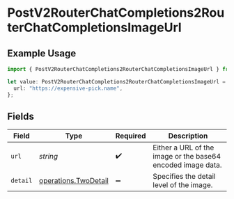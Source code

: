 # PostV2RouterChatCompletions2RouterChatCompletionsImageUrl

## Example Usage

```typescript
import { PostV2RouterChatCompletions2RouterChatCompletionsImageUrl } from "orq-poc-typescript/models/operations";

let value: PostV2RouterChatCompletions2RouterChatCompletionsImageUrl = {
  url: "https://expensive-pick.name",
};
```

## Fields

| Field                                                        | Type                                                         | Required                                                     | Description                                                  |
| ------------------------------------------------------------ | ------------------------------------------------------------ | ------------------------------------------------------------ | ------------------------------------------------------------ |
| `url`                                                        | *string*                                                     | :heavy_check_mark:                                           | Either a URL of the image or the base64 encoded image data.  |
| `detail`                                                     | [operations.TwoDetail](../../models/operations/twodetail.md) | :heavy_minus_sign:                                           | Specifies the detail level of the image.                     |